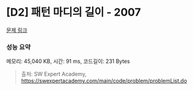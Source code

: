 # [D2] 패턴 마디의 길이 - 2007 

[문제 링크](https://swexpertacademy.com/main/code/problem/problemDetail.do?contestProbId=AV5P1kNKAl8DFAUq) 

### 성능 요약

메모리: 45,040 KB, 시간: 91 ms, 코드길이: 231 Bytes



> 출처: SW Expert Academy, https://swexpertacademy.com/main/code/problem/problemList.do